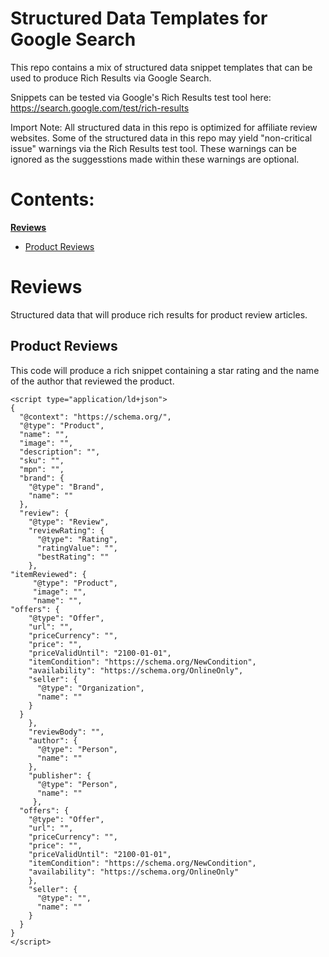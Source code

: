 # Structured Data Templates for Google Search

This repo contains a mix of structured data snippet templates that can be used to produce Rich Results via Google Search.

Snippets can be tested via Google's Rich Results test tool here: https://search.google.com/test/rich-results

Import Note: All structured data in this repo is optimized for affiliate review websites. Some of the structured data in this repo may yield "non-critical issue" warnings via the Rich Results test tool. These warnings can be ignored as the suggesstions made within these warnings are optional. 

# Contents:
**[Reviews](https://github.com/darias416/seo-structured-data/edit/main/README.md#reviews)**
- [Product Reviews](https://github.com/darias416/seo-structured-data/edit/main/README.md#product-reviews)

# Reviews
Structured data that will produce rich results for product review articles.
## Product Reviews
This code will produce a rich snippet containing a star rating and the name of the author that reviewed the product. 
```
<script type="application/ld+json">
{
  "@context": "https://schema.org/",
  "@type": "Product",
  "name": "",
  "image": "",
  "description": "",
  "sku": "",
  "mpn": "",
  "brand": {
    "@type": "Brand",
    "name": ""
  },
  "review": {
    "@type": "Review",
    "reviewRating": {
      "@type": "Rating",
      "ratingValue": "",
      "bestRating": ""
    },
"itemReviewed": {
     "@type": "Product",
     "image": "",
     "name": "",
"offers": {
    "@type": "Offer",
    "url": "",
    "priceCurrency": "",
    "price": "",
    "priceValidUntil": "2100-01-01",
    "itemCondition": "https://schema.org/NewCondition",
    "availability": "https://schema.org/OnlineOnly",
    "seller": {
      "@type": "Organization",
      "name": ""
    }
  }
    },
    "reviewBody": "",
    "author": {
      "@type": "Person",
      "name": ""
    },
    "publisher": {
      "@type": "Person",
      "name": ""
     },
  "offers": {
    "@type": "Offer",
    "url": "",
    "priceCurrency": "",
    "price": "",
    "priceValidUntil": "2100-01-01",
    "itemCondition": "https://schema.org/NewCondition",
    "availability": "https://schema.org/OnlineOnly"
    },
    "seller": {
      "@type": "",
      "name": ""
    }
  }
}
</script>
```
